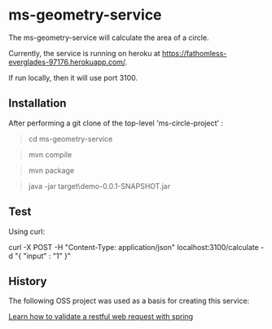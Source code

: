 ms-geometry-service
===========================================

The ms-geometry-service will calculate the area of a circle.

Currently, the service is running on heroku at https://fathomless-everglades-97176.herokuapp.com/.

If run locally, then it will use port 3100.

## Installation

After performing a git clone of the top-level 'ms-circle-project' :

>cd ms-geometry-service

>mvn compile

>mvn package

>java -jar target\demo-0.0.1-SNAPSHOT.jar

## Test

Using curl:

curl -X POST -H "Content-Type: application/json" localhost:3100/calculate -d "{ \"input\" : \"1\" }"

## History

The following OSS project was used as a basis for creating this service:

[Learn how to validate a restful web request with spring](http://www.leveluplunch.com/java/tutorials/017-validate-spring-rest-webservice-request/)
